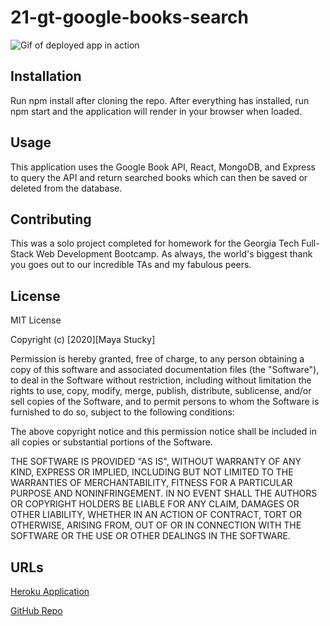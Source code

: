 # 21-gt-google-books-search

![Gif of deployed app in action](gif.gif)

## Installation

Run npm install after cloning the repo. After everything has installed, run npm start and the application will render in your browser when loaded.

## Usage

This application uses the Google Book API, React, MongoDB, and Express to query the API and return searched books which can then be saved or deleted from the database. 

## Contributing

This was a solo project completed for homework for the Georgia Tech Full-Stack Web Development Bootcamp. As always, the world's biggest thank you goes out to our incredible TAs and my fabulous peers.

## License 

MIT License

Copyright (c) [2020][Maya Stucky]

Permission is hereby granted, free of charge, to any person obtaining a copy of this software and associated documentation files (the "Software"), to deal in the Software without restriction, including without limitation the rights to use, copy, modify, merge, publish, distribute, sublicense, and/or sell copies of the Software, and to permit persons to whom the Software is furnished to do so, subject to the following conditions:

The above copyright notice and this permission notice shall be included in all copies or substantial portions of the Software.

THE SOFTWARE IS PROVIDED "AS IS", WITHOUT WARRANTY OF ANY KIND, EXPRESS OR IMPLIED, INCLUDING BUT NOT LIMITED TO THE WARRANTIES OF MERCHANTABILITY, FITNESS FOR A PARTICULAR PURPOSE AND NONINFRINGEMENT. IN NO EVENT SHALL THE AUTHORS OR COPYRIGHT HOLDERS BE LIABLE FOR ANY CLAIM, DAMAGES OR OTHER LIABILITY, WHETHER IN AN ACTION OF CONTRACT, TORT OR OTHERWISE, ARISING FROM, OUT OF OR IN CONNECTION WITH THE SOFTWARE OR THE USE OR OTHER DEALINGS IN THE SOFTWARE.

## URLs 
[Heroku Application](https://salty-woodland-84780.herokuapp.com/)

[GitHub Repo](https://github.com/mayastucky/21-gt-google-books-search)